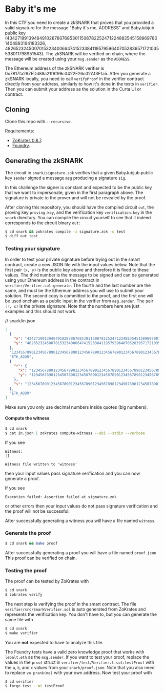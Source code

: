 # Baby it's me

In this CTF you need to create a zkSNARK that proves that you provided a valid
signature for the message "Baby it's me, ADDRESS" and BabyJubjub public key
(4342719913949491028786768530115087822524712248835451589697801404893164183326,
4826523245007015323400664741523384119579596407052839571721035538011798951543).
The zkSNARK will be verified on chain, where the message will be created using
your `msg.sender` as the `ADDRESS`.

The Ethereum address of the zkSNARK verifier is
0x7817fa297EDd88a21f9f99c0422F26c02Af3F1a5.  After you generate a zkSNARK
locally, you need to call `verifyProof` in the verifier contract directly from
your address, similarly to how it's done in the tests in `verifier`.  Then you
can submit your address as the solution in the Curta UI or contract.

## Cloning

Clone this repo with `--recursive`.

Requirements:
- [ZoKrates 0.8.7](zokrates.github.io).
- [Foundry](https://github.com/foundry-rs/foundry).

## Generating the zkSNARK

The circuit in `snark/signature.zok` verifies that a given BabyJubjub public
key `sender` signed a message `msg` producing a signature `sig`.

In this challenge the signer is constant and expected to be the public key that
we want to impersonate, given in the first paragraph above.
The signature is private to the prover and will not be revealed by the proof.

After cloning this repository, you should have the compiled circuit `out`, the
proving key `proving.key`, and the verification key `verification.key` in the
`snark` directory.
You can compile the circuit yourself to see that it indeed corresponds to the
circuit binary `out`:

```bash
$ cd snark && zokrates compile -i signature.zok -o test
$ diff out test
```

### Testing your signature

In order to test your private signature before trying out in the smart
contract, create a new JSON file with the input values below. Note that the
first pair `(x, y)` is the public key above and therefore it is fixed to these
values. The third number is the message to be signed and can be generated using
your Ethereum address in the contract in `verifier/Verifier.sol:generate`.
The fourth and the last number are the same, and must be the Ethereum address
you will use to submit your solution. The second copy is committed to the
proof, and the first one will be used onchain as a public input in the verifier
from `msg.sender`.
The pair `(r, s)` is the private signature. Note that the numbers here are
just examples and this should not work.

// snark/in.json
```json
[
  {
    "x": "4342719913949491028786768530115087822524712248835451589697801404893164183326",
    "y": "4826523245007015323400664741523384119579596407052839571721035538011798951543"
  },
  "1234567890123456789012345678901234567890123456789012345678901234567890",
  "ETH_ADDR",
  {
    "r": {
      "x": "1234567890123456789012345678901234567890123456789012345678901234567890",
      "y": "1234567890123456789012345678901234567890123456789012345678901234567890"
    },
    "s": "1234567890123456789012345678901234567890123456789012345678901234567890"
  },
  "ETH_ADDR"
]
```

Make sure you only use decimal numbers inside quotes (big numbers).

#### Compute the witness

```bash
$ cd snark
$ cat in.json | zokrates compute-witness --abi --stdin --verbose
```

If you see
```
Witness:
[]

Witness file written to 'witness'
```
then your input values pass signature verification and you can now generate a proof.

If you see
```
Execution failed: Assertion failed at signature.zok
```
or other errors then your input values do not pass signature verification and
the proof will not be successful.

After successfully generating a witness you will have a file named `witness`.

### Generate the proof

```bash
$ cd snark && make proof
```

After successfully generating a proof you will have a file named `proof.json`.
This proof can be verified on chain.

### Testing the proof

The proof can be tested by ZoKrates with
```bash
$ cd snark
$ zokrates verify
```

The next step is verifying the proof in the smart contract. The file
`verifier/src/SnarkVerifier.sol` is auto generated from ZoKrates and represents
the verification key. You don't have to, but you can generate the same file
with
```bash
$ cd snark
$ make verifier
```

You are **not** expected to have to analyze this file.

The Foundry tests have a valid zero knowledge proof that works with
`leoalt.eth` as the `msg.sender`.  If you want to test your proof, replace the
values in the `proof` struct in `verifier/test/Verifier.t.sol:testProof` with
the `a`, `b`, and `c` values from your `snark/proof.json`.  Note that you also
need to replace `vm.prank(me)` with your own address.
Now test your proof with

```bash
$ cd verifier
$ forge test --mt testProof
```
